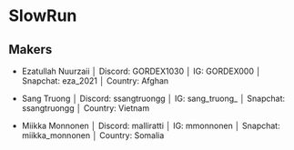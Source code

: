 # SlowRun

## Makers

- Ezatullah Nuurzaii │ Discord: GORDEX1030 │ IG: GORDEX000 │ Snapchat: eza_2021 │ Country: Afghan
+ Sang Truong │ Discord: ssangtruongg │ IG: sang_truong_ │ Snapchat: ssangtruongg │ Country: Vietnam
* Miikka Monnonen │ Discord: malliratti │ IG: mmonnonen │ Snapchat: miikka_monnonen │ Country: Somalia
